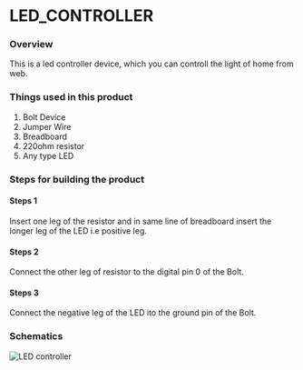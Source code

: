 # LED_CONTROLLER

### Overview

This is a led controller device, which you can controll the light of home from web.

### Things used in this product

1. Bolt Device
2. Jumper Wire
3. Breadboard
4. 220ohm resistor
5. Any type LED

### Steps for building the product

#### Steps 1
Insert one leg of the resistor and in same line of breadboard insert the longer leg of the LED i.e positive leg.
#### Steps 2
Connect the other leg of resistor to the digital pin 0 of the Bolt.
#### Steps 3
Connect the negative leg of the LED ito the ground pin of the Bolt.



### Schematics
![LED controller](https://github.com/om-1980/LED_CONTROLLER/assets/111452597/235e8521-22d6-4818-bec4-edda1b6f7114)
